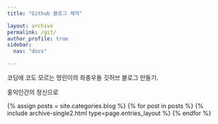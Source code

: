 ```yaml
---
title: "Github 블로그 제작"

layout: archive
permalink: /git/
author_profile: true
sidebar:
  nav: "docs"

---
```

코딩에 코도 모르는 멍린이의 좌충우돌 깃허브 블로그 만들기.

홍익인간의 정신으로

{% assign posts = site.categories.blog %}
{% for post in posts %} {% include archive-single2.html type=page.entries_layout %} {% endfor %}


